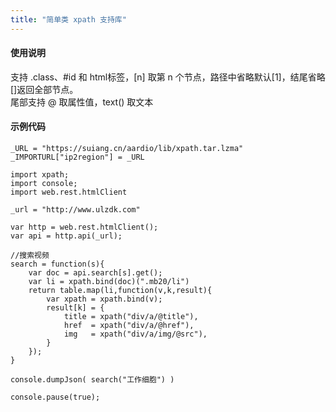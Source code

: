 ```yaml
---
title: "简单类 xpath 支持库"
---
```


#### 使用说明

支持 .class、#id 和 html标签，[n] 取第 n 个节点，路径中省略默认[1]，结尾省略[]返回全部节点。<br />
尾部支持 @ 取属性值，text() 取文本

#### 示例代码

```aardio
_URL = "https://suiang.cn/aardio/lib/xpath.tar.lzma"
_IMPORTURL["ip2region"] = _URL

import xpath;
import console; 
import web.rest.htmlClient

_url = "http://www.ulzdk.com"

var http = web.rest.htmlClient();
var api = http.api(_url);

//搜索视频
search = function(s){
    var doc = api.search[s].get();
    var li = xpath.bind(doc)(".mb20/li")
    return table.map(li,function(v,k,result){
        var xpath = xpath.bind(v);
        result[k] = {
            title = xpath("div/a/@title"),
            href  = xpath("div/a/@href"),
            img   = xpath("div/a/img/@src"),
        }
    });  
}

console.dumpJson( search("工作细胞") )

console.pause(true);
```
